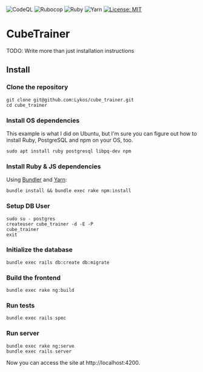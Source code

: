 ![CodeQL](https://github.com/Lykos/cube_trainer/workflows/CodeQL/badge.svg)
![Rubocop](https://github.com/Lykos/cube_trainer/workflows/Rubocop/badge.svg)
![Ruby](https://github.com/Lykos/cube_trainer/workflows/Ruby/badge.svg)
![Yarn](https://github.com/Lykos/cube_trainer/workflows/Yarn%20Test/badge.svg)
[![License: MIT](https://img.shields.io/badge/License-MIT-yellow.svg)](https://opensource.org/licenses/MIT)

# CubeTrainer
TODO: Write more than just installation instructions

## Install

### Clone the repository

```shell
git clone git@github.com:Lykos/cube_trainer.git
cd cube_trainer
```

### Install OS dependencies

This example is what I did on Ubuntu, but I'm sure you can figure out how to install
Ruby, PostgreSQL and npm on your OS, too.

```shell
sudo apt install ruby postgresql libpq-dev npm
```

### Install Ruby & JS dependencies

Using [Bundler](https://github.com/bundler/bundler) and [Yarn](https://github.com/yarnpkg/yarn):

```shell
bundle install && bundle exec rake npm:install
```

### Setup DB User

```shell
sudo su - postgres
createuser cube_trainer -d -E -P
cube_trainer
exit
```

### Initialize the database

```shell
bundle exec rails db:create db:migrate
```

### Build the frontend

```shell
bundle exec rake ng:build
```

### Run tests

```shell
bundle exec rails spec
```

### Run server

```shell
bundle exec rake ng:serve
bundle exec rails server
```

Now you can access the site at http://localhost:4200.
